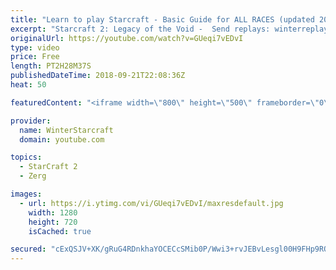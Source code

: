 ```yaml
---
title: "Learn to play Starcraft - Basic Guide for ALL RACES (updated 2017) #2"
excerpt: "Starcraft 2: Legacy of the Void -  Send replays: winterreplays@gmail.com ( -- Watch live at https://www.twitch.tv/wintergaming"
originalUrl: https://youtube.com/watch?v=GUeqi7vEDvI
type: video
price: Free
length: PT2H28M37S
publishedDateTime: 2018-09-21T22:08:36Z
heat: 50

featuredContent: "<iframe width=\"800\" height=\"500\" frameborder=\"0\" src=\"https://www.youtube.com/embed/GUeqi7vEDvI\" allow=\"accelerometer; autoplay; encrypted-media; gyroscope; picture-in-picture\" allowfullscreen></iframe>"

provider:
  name: WinterStarcraft
  domain: youtube.com

topics:
  - StarCraft 2
  - Zerg

images:
  - url: https://i.ytimg.com/vi/GUeqi7vEDvI/maxresdefault.jpg
    width: 1280
    height: 720
    isCached: true

secured: "cExQSJV+XK/gRuG4RDnkhaYOCECcSMib0P/Wwi3+rvJEBvLesgl00H9FHp9RQSisnZ+kuoAod+fTK/kl2HOVRv3pgUBr1Uogfr4mTvUlSjkZXSgFUe17dy0vQmryqA7/Xik8RrAFVXUMC6lvb7S/DrBFXSzIkfThuiPVP7xaEI6VQ27wg1Unbvjx6AA4KS4WHPWF7GMJWFaW7BBuZT3fqpUyrlDMu6em5mtUKSYmbX0kZcqdBrpa7hLyWb1EP0N+R5W3NphkGZboj1IyxdW2i7KDguO2riQy4Tzm9CQNelMsPaqBVOgXWhbMJpktYo4t3IoaXgDv8Wqmk0e22hmvhibi14mktDtgF6pwkKCeYEB+B/To3AM8yEYgYa9LBOsaKmwuIbOSK9zj1T5CAHmodWJO7B7QEHvzi4Uli+x3I1A=;MP/C3kJa6c+wUV1PuqU9PA=="
---
```


